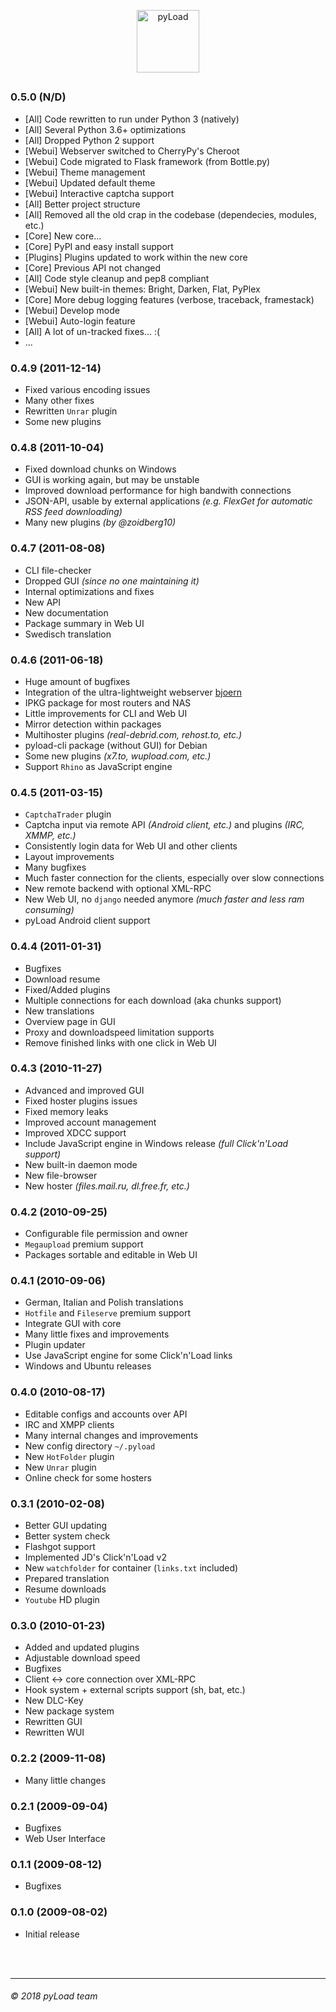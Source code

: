 <p align="center">
  <a href="https://pyload.net">
    <img src="https://raw.githubusercontent.com/pyload/pyload/develop/media/logo.png" alt="pyLoad" height="100" />
  </a>
</p>
<h2 />

### 0.5.0 (N/D)

- [All] Code rewritten to run under Python 3 (natively)
- [All] Several Python 3.6+ optimizations
- [All] Dropped Python 2 support
- [Webui] Webserver switched to CherryPy's Cheroot
- [Webui] Code migrated to Flask framework (from Bottle.py)
- [Webui] Theme management
- [Webui] Updated default theme
- [Webui] Interactive captcha support
- [All] Better project structure
- [All] Removed all the old crap in the codebase (dependecies, modules, etc.)
- [Core] New core...
- [Core] PyPI and easy install support
- [Plugins] Plugins updated to work within the new core
- [Core] Previous API not changed
- [All] Code style cleanup and pep8 compliant
- [Webui] New built-in themes: Bright, Darken, Flat, PyPlex
- [Core] More debug logging features (verbose, traceback, framestack)
- [Webui] Develop mode
- [Webui] Auto-login feature
- [All] A lot of un-tracked fixes... :(
- ...

### 0.4.9 (2011-12-14)

- Fixed various encoding issues
- Many other fixes
- Rewritten `Unrar` plugin
- Some new plugins

### 0.4.8 (2011-10-04)

- Fixed download chunks on Windows
- GUI is working again, but may be unstable
- Improved download performance for high bandwith connections
- JSON-API, usable by external applications _(e.g. FlexGet for automatic RSS feed downloading)_
- Many new plugins _(by @zoidberg10)_

### 0.4.7 (2011-08-08)

- CLI file-checker
- Dropped GUI _(since no one maintaining it)_
- Internal optimizations and fixes
- New API
- New documentation
- Package summary in Web UI
- Swedisch translation

### 0.4.6 (2011-06-18)

- Huge amount of bugfixes
- Integration of the ultra-lightweight webserver [bjoern](https://github.com/jonashaag/bjoern)
- IPKG package for most routers and NAS
- Little improvements for CLI and Web UI
- Mirror detection within packages
- Multihoster plugins _(real-debrid.com, rehost.to, etc.)_
- pyload-cli package (without GUI) for Debian
- Some new plugins _(x7.to, wupload.com, etc.)_
- Support `Rhino` as JavaScript engine

### 0.4.5 (2011-03-15)

- `CaptchaTrader` plugin
- Captcha input via remote API _(Android client, etc.)_ and plugins _(IRC, XMMP, etc.)_
- Consistently login data for Web UI and other clients
- Layout improvements
- Many bugfixes
- Much faster connection for the clients, especially over slow connections
- New remote backend with optional XML-RPC
- New Web UI, no `django` needed anymore _(much faster and less ram consuming)_
- pyLoad Android client support

### 0.4.4 (2011-01-31)

- Bugfixes
- Download resume
- Fixed/Added plugins
- Multiple connections for each download (aka chunks support)
- New translations
- Overview page in GUI
- Proxy and downloadspeed limitation supports
- Remove finished links with one click in Web UI

### 0.4.3 (2010-11-27)

- Advanced and improved GUI
- Fixed hoster plugins issues
- Fixed memory leaks
- Improved account management
- Improved XDCC support
- Include JavaScript engine in Windows release _(full Click'n'Load support)_
- New built-in daemon mode
- New file-browser
- New hoster _(files.mail.ru, dl.free.fr, etc.)_

### 0.4.2 (2010-09-25)

- Configurable file permission and owner
- `Megaupload` premium support
- Packages sortable and editable in Web UI

### 0.4.1 (2010-09-06)

- German, Italian and Polish translations
- `Hotfile` and `Fileserve` premium support
- Integrate GUI with core
- Many little fixes and improvements
- Plugin updater
- Use JavaScript engine for some Click'n'Load links
- Windows and Ubuntu releases

### 0.4.0 (2010-08-17)

- Editable configs and accounts over API
- IRC and XMPP clients
- Many internal changes and improvements
- New config directory `~/.pyload`
- New `HotFolder` plugin
- New `Unrar` plugin
- Online check for some hosters

### 0.3.1 (2010-02-08)

- Better GUI updating
- Better system check
- Flashgot support
- Implemented JD's Click'n'Load v2
- New `watchfolder` for container (`links.txt` included)
- Prepared translation
- Resume downloads
- `Youtube` HD plugin

### 0.3.0 (2010-01-23)

- Added and updated plugins
- Adjustable download speed
- Bugfixes
- Client ↔ core connection over XML-RPC
- Hook system + external scripts support (sh, bat, etc.)
- New DLC-Key
- New package system
- Rewritten GUI
- Rewritten WUI

### 0.2.2 (2009-11-08)

- Many little changes

### 0.2.1 (2009-09-04)

- Bugfixes
- Web User Interface

### 0.1.1 (2009-08-12)

- Bugfixes

### 0.1.0 (2009-08-02)

- Initial release


<br />
<br />

-------------------------
###### © 2018 pyLoad team
